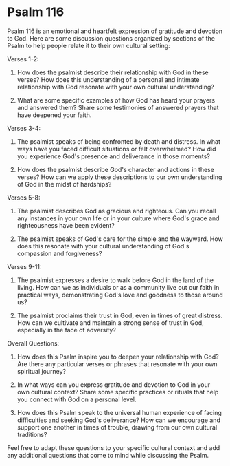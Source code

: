 # Psalm 116

Psalm 116 is an emotional and heartfelt expression of gratitude and devotion to God. Here are some discussion questions organized by sections of the Psalm to help people relate it to their own cultural setting:

Verses 1-2:

1. How does the psalmist describe their relationship with God in these verses? How does this understanding of a personal and intimate relationship with God resonate with your own cultural understanding?

2. What are some specific examples of how God has heard your prayers and answered them? Share some testimonies of answered prayers that have deepened your faith.

Verses 3-4:

1. The psalmist speaks of being confronted by death and distress. In what ways have you faced difficult situations or felt overwhelmed? How did you experience God's presence and deliverance in those moments?

2. How does the psalmist describe God's character and actions in these verses? How can we apply these descriptions to our own understanding of God in the midst of hardships?

Verses 5-8:

1. The psalmist describes God as gracious and righteous. Can you recall any instances in your own life or in your culture where God's grace and righteousness have been evident?

2. The psalmist speaks of God's care for the simple and the wayward. How does this resonate with your cultural understanding of God's compassion and forgiveness?

Verses 9-11:

1. The psalmist expresses a desire to walk before God in the land of the living. How can we as individuals or as a community live out our faith in practical ways, demonstrating God's love and goodness to those around us?

2. The psalmist proclaims their trust in God, even in times of great distress. How can we cultivate and maintain a strong sense of trust in God, especially in the face of adversity?

Overall Questions:

1. How does this Psalm inspire you to deepen your relationship with God? Are there any particular verses or phrases that resonate with your own spiritual journey?

2. In what ways can you express gratitude and devotion to God in your own cultural context? Share some specific practices or rituals that help you connect with God on a personal level.

3. How does this Psalm speak to the universal human experience of facing difficulties and seeking God's deliverance? How can we encourage and support one another in times of trouble, drawing from our own cultural traditions?

Feel free to adapt these questions to your specific cultural context and add any additional questions that come to mind while discussing the Psalm.